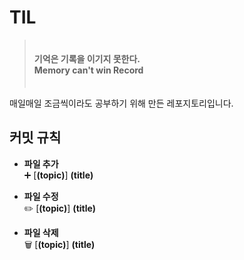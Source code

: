 # TIL
> ㅤ  
> **기억은 기록을 이기지 못한다.**  
> **Memory can't win Record**  
> ㅤ 

매일매일 조금씩이라도 공부하기 위해 만든 레포지토리입니다.  

## 커밋 규칙
  - **파일 추가**  
    ➕ [**(topic)**] **(title)**

  - **파일 수정**  
    ✏️ [**(topic)**] **(title)**
  
  - **파일 삭제**  
    🗑️ [**(topic)**] **(title)**
    